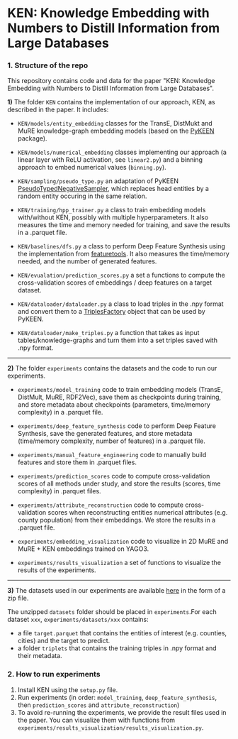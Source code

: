 # KEN: Knowledge Embedding with Numbers to Distill Information from Large Databases

### 1. Structure of the repo

This repository contains code and data for the paper "KEN: Knowledge Embedding with Numbers to Distill Information from Large Databases".

**1)** The folder `KEN` contains the implementation of our approach, KEN, as described in the paper. It includes:

- `KEN/models/entity_embedding` classes for the TransE, DistMukt and MuRE knowledge-graph embedding models (based on the [PyKEEN](https://github.com/pykeen/pykeen) package).

- `KEN/models/numerical_embedding` classes implementing our approach (a linear layer with ReLU activation, see `linear2.py`) and a binning approach to embed numerical values (`binning.py`).

- `KEN/sampling/pseudo_type.py` an adaptation of PyKEEN [PseudoTypedNegativeSampler](https://pykeen.readthedocs.io/en/stable/api/pykeen.sampling.PseudoTypedNegativeSampler.html), which replaces head entities by a random entity occuring in the same relation.

- `KEN/training/hpp_trainer.py` a class to train embedding models with/without KEN, possibly with multiple hyperparameters. It also measures the time and memory needed for training, and save the results in a .parquet file.

- `KEN/baselines/dfs.py` a class to perform Deep Feature Synthesis using the implementation from [featuretools](https://github.com/alteryx/featuretools/). It also measures the time/memory needed, and the number of generated features.

- `KEN/evualation/prediction_scores.py` a set a functions to compute the cross-validation scores of embeddings / deep features on a target dataset.

- `KEN/dataloader/dataloader.py` a class to load triples in the .npy format and convert them to a [TriplesFactory](https://pykeen.readthedocs.io/en/stable/reference/triples.html#pykeen.triples.TriplesFactory) object that can be used by PyKEEN.

- `KEN/dataloader/make_triples.py` a function that takes as input tables/knowledge-graphs and turn them into a set triples saved with .npy format.

***

**2)** The folder `experiments` contains the datasets and the code to run our experiments.

- `experiments/model_training` code to train embedding models (TransE, DistMult, MuRE, RDF2Vec), save them as checkpoints during training, and store metadata about checkpoints (parameters, time/memory complexity) in a .parquet file.

- `experiments/deep_feature_synthesis` code to perform Deep Feature Synthesis, save the generated features, and store metadata (time/memory complexity, number of features) in a .parquet file.

- `experiments/manual_feature_engineering` code to manually build features and store them in .parquet files.

- `experiments/prediction_scores` code to compute cross-validation scores of all methods under study, and store the results (scores, time complexity) in .parquet files.

- `experiments/attribute_reconstruction` code to compute cross-validation scores when reconstructing entities numerical attributes (e.g. county population) from their embeddings. We store the results in a .parquet file.

- `experiments/embedding_visualization` code to visualize in 2D MuRE and MuRE + KEN embeddings trained on YAGO3.

- `experiments/results_visualization` a set of functions to visualize the results of the experiments.

***

**3)** The datasets used in our experiments are available [here]() in the form of a zip file.

The unzipped `datasets` folder should be placed in `experiments`.For each dataset `xxx`, `experiments/datasets/xxx` contains:
- a file `target.parquet` that contains the entities of interest (e.g. counties, cities) and the target to predict.
- a folder `triplets` that contains the training triples in .npy format and their metadata.


### 2. How to run experiments

1) Install KEN using the `setup.py` file.
2) Run experiments (in order: `model_training`, `deep_feature_synthesis`, then `prediction_scores` and `attribute_reconstruction`)
3) To avoid re-running the experiments, we provide the result files used in the paper. You can visualize them with functions from `experiments/results_visualization/results_visualization.py`.
